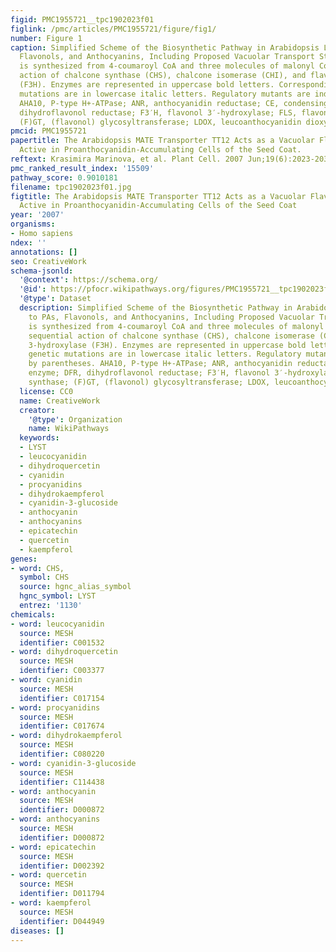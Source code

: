 ```yaml
---
figid: PMC1955721__tpc1902023f01
figlink: /pmc/articles/PMC1955721/figure/fig1/
number: Figure 1
caption: Simplified Scheme of the Biosynthetic Pathway in Arabidopsis Leading to PAs,
  Flavonols, and Anthocyanins, Including Proposed Vacuolar Transport Steps.Dihydrokaempferol
  is synthesized from 4-coumaroyl CoA and three molecules of malonyl CoA by the sequential
  action of chalcone synthase (CHS), chalcone isomerase (CHI), and flavanone 3-hydroxylase
  (F3H). Enzymes are represented in uppercase bold letters. Corresponding genetic
  mutations are in lowercase italic letters. Regulatory mutants are indicated by parentheses.
  AHA10, P-type H+-ATPase; ANR, anthocyanidin reductase; CE, condensing enzyme; DFR,
  dihydroflavonol reductase; F3′H, flavonol 3′-hydroxylase; FLS, flavonol synthase;
  (F)GT, (flavonol) glycosyltransferase; LDOX, leucoanthocyanidin dioxygenase.
pmcid: PMC1955721
papertitle: The Arabidopsis MATE Transporter TT12 Acts as a Vacuolar Flavonoid/H+-Antiporter
  Active in Proanthocyanidin-Accumulating Cells of the Seed Coat.
reftext: Krasimira Marinova, et al. Plant Cell. 2007 Jun;19(6):2023-2038.
pmc_ranked_result_index: '15509'
pathway_score: 0.9010181
filename: tpc1902023f01.jpg
figtitle: The Arabidopsis MATE Transporter TT12 Acts as a Vacuolar Flavonoid/H+-Antiporter
  Active in Proanthocyanidin-Accumulating Cells of the Seed Coat
year: '2007'
organisms:
- Homo sapiens
ndex: ''
annotations: []
seo: CreativeWork
schema-jsonld:
  '@context': https://schema.org/
  '@id': https://pfocr.wikipathways.org/figures/PMC1955721__tpc1902023f01.html
  '@type': Dataset
  description: Simplified Scheme of the Biosynthetic Pathway in Arabidopsis Leading
    to PAs, Flavonols, and Anthocyanins, Including Proposed Vacuolar Transport Steps.Dihydrokaempferol
    is synthesized from 4-coumaroyl CoA and three molecules of malonyl CoA by the
    sequential action of chalcone synthase (CHS), chalcone isomerase (CHI), and flavanone
    3-hydroxylase (F3H). Enzymes are represented in uppercase bold letters. Corresponding
    genetic mutations are in lowercase italic letters. Regulatory mutants are indicated
    by parentheses. AHA10, P-type H+-ATPase; ANR, anthocyanidin reductase; CE, condensing
    enzyme; DFR, dihydroflavonol reductase; F3′H, flavonol 3′-hydroxylase; FLS, flavonol
    synthase; (F)GT, (flavonol) glycosyltransferase; LDOX, leucoanthocyanidin dioxygenase.
  license: CC0
  name: CreativeWork
  creator:
    '@type': Organization
    name: WikiPathways
  keywords:
  - LYST
  - leucocyanidin
  - dihydroquercetin
  - cyanidin
  - procyanidins
  - dihydrokaempferol
  - cyanidin-3-glucoside
  - anthocyanin
  - anthocyanins
  - epicatechin
  - quercetin
  - kaempferol
genes:
- word: CHS,
  symbol: CHS
  source: hgnc_alias_symbol
  hgnc_symbol: LYST
  entrez: '1130'
chemicals:
- word: leucocyanidin
  source: MESH
  identifier: C001532
- word: dihydroquercetin
  source: MESH
  identifier: C003377
- word: cyanidin
  source: MESH
  identifier: C017154
- word: procyanidins
  source: MESH
  identifier: C017674
- word: dihydrokaempferol
  source: MESH
  identifier: C080220
- word: cyanidin-3-glucoside
  source: MESH
  identifier: C114438
- word: anthocyanin
  source: MESH
  identifier: D000872
- word: anthocyanins
  source: MESH
  identifier: D000872
- word: epicatechin
  source: MESH
  identifier: D002392
- word: quercetin
  source: MESH
  identifier: D011794
- word: kaempferol
  source: MESH
  identifier: D044949
diseases: []
---
```

